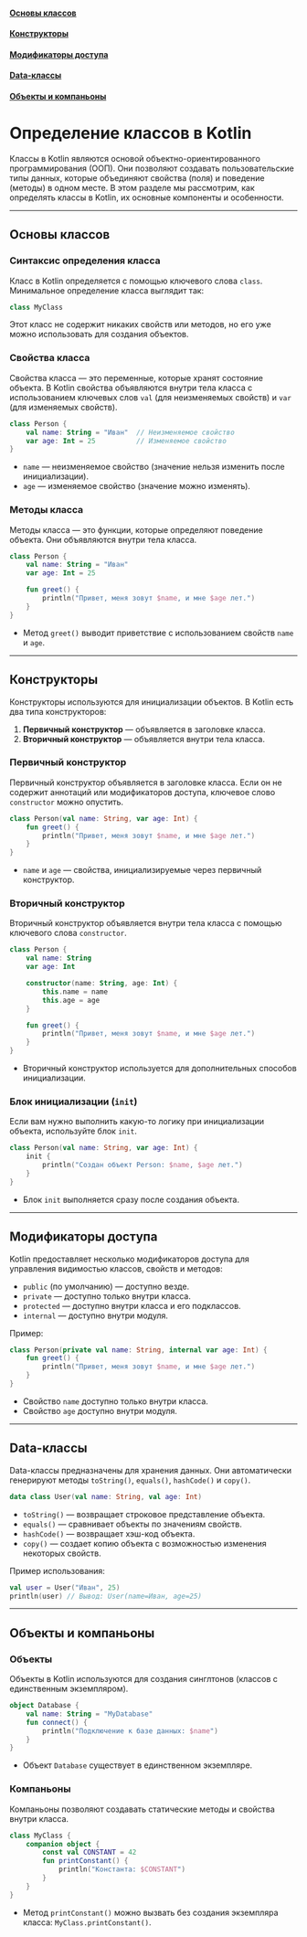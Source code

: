 #### [Основы классов](#Основы-классов-1)
#### [Конструкторы](#Конструкторы-1)
#### [Модификаторы доступа](#Модификаторы-доступа-1)
#### [Data-классы](#Data-классы-1)
#### [Объекты и компаньоны](#Объекты-и-компаньоны-1)


# Определение классов в Kotlin

Классы в Kotlin являются основой объектно-ориентированного программирования (ООП). Они позволяют создавать пользовательские типы данных, которые объединяют свойства (поля) и поведение (методы) в одном месте. В этом разделе мы рассмотрим, как определять классы в Kotlin, их основные компоненты и особенности.

---

## Основы классов

### Синтаксис определения класса
Класс в Kotlin определяется с помощью ключевого слова `class`. Минимальное определение класса выглядит так:

```kotlin
class MyClass
```

Этот класс не содержит никаких свойств или методов, но его уже можно использовать для создания объектов.

### Свойства класса
Свойства класса — это переменные, которые хранят состояние объекта. В Kotlin свойства объявляются внутри тела класса с использованием ключевых слов `val` (для неизменяемых свойств) и `var` (для изменяемых свойств).

```kotlin
class Person {
    val name: String = "Иван"  // Неизменяемое свойство
    var age: Int = 25          // Изменяемое свойство
}
```

- `name` — неизменяемое свойство (значение нельзя изменить после инициализации).
- `age` — изменяемое свойство (значение можно изменять).

### Методы класса
Методы класса — это функции, которые определяют поведение объекта. Они объявляются внутри тела класса.

```kotlin
class Person {
    val name: String = "Иван"
    var age: Int = 25

    fun greet() {
        println("Привет, меня зовут $name, и мне $age лет.")
    }
}
```

- Метод `greet()` выводит приветствие с использованием свойств `name` и `age`.

---

## Конструкторы

Конструкторы используются для инициализации объектов. В Kotlin есть два типа конструкторов:
1. **Первичный конструктор** — объявляется в заголовке класса.
2. **Вторичный конструктор** — объявляется внутри тела класса.

### Первичный конструктор
Первичный конструктор объявляется в заголовке класса. Если он не содержит аннотаций или модификаторов доступа, ключевое слово `constructor` можно опустить.

```kotlin
class Person(val name: String, var age: Int) {
    fun greet() {
        println("Привет, меня зовут $name, и мне $age лет.")
    }
}
```

- `name` и `age` — свойства, инициализируемые через первичный конструктор.

### Вторичный конструктор
Вторичный конструктор объявляется внутри тела класса с помощью ключевого слова `constructor`.

```kotlin
class Person {
    val name: String
    var age: Int

    constructor(name: String, age: Int) {
        this.name = name
        this.age = age
    }

    fun greet() {
        println("Привет, меня зовут $name, и мне $age лет.")
    }
}
```

- Вторичный конструктор используется для дополнительных способов инициализации.

### Блок инициализации (`init`)
Если вам нужно выполнить какую-то логику при инициализации объекта, используйте блок `init`.

```kotlin
class Person(val name: String, var age: Int) {
    init {
        println("Создан объект Person: $name, $age лет.")
    }
}
```

- Блок `init` выполняется сразу после создания объекта.

---

## Модификаторы доступа

Kotlin предоставляет несколько модификаторов доступа для управления видимостью классов, свойств и методов:
- `public` (по умолчанию) — доступно везде.
- `private` — доступно только внутри класса.
- `protected` — доступно внутри класса и его подклассов.
- `internal` — доступно внутри модуля.

Пример:

```kotlin
class Person(private val name: String, internal var age: Int) {
    fun greet() {
        println("Привет, меня зовут $name, и мне $age лет.")
    }
}
```

- Свойство `name` доступно только внутри класса.
- Свойство `age` доступно внутри модуля.

---

## Data-классы

Data-классы предназначены для хранения данных. Они автоматически генерируют методы `toString()`, `equals()`, `hashCode()` и `copy()`.

```kotlin
data class User(val name: String, val age: Int)
```

- `toString()` — возвращает строковое представление объекта.
- `equals()` — сравнивает объекты по значениям свойств.
- `hashCode()` — возвращает хэш-код объекта.
- `copy()` — создает копию объекта с возможностью изменения некоторых свойств.

Пример использования:

```kotlin
val user = User("Иван", 25)
println(user) // Вывод: User(name=Иван, age=25)
```

---

## Объекты и компаньоны

### Объекты
Объекты в Kotlin используются для создания синглтонов (классов с единственным экземпляром).

```kotlin
object Database {
    val name: String = "MyDatabase"
    fun connect() {
        println("Подключение к базе данных: $name")
    }
}
```

- Объект `Database` существует в единственном экземпляре.

### Компаньоны
Компаньоны позволяют создавать статические методы и свойства внутри класса.

```kotlin
class MyClass {
    companion object {
        const val CONSTANT = 42
        fun printConstant() {
            println("Константа: $CONSTANT")
        }
    }
}
```

- Метод `printConstant()` можно вызвать без создания экземпляра класса: `MyClass.printConstant()`.

